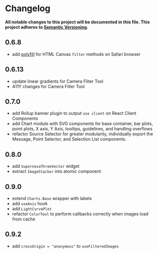 # Changelog

**All notable changes to this project will be documented in this file. This project adheres to [Semantic Versioning](https://semver.org).**

## 0.6.8

- add [polyfill](https://github.com/davidenke/context-filter-polyfill) for HTML Canvas `filter` methods on Safari browser

## 0.6.13

- update linear gradients for Camera Filter Tool
- A11Y changes for Camera Filter Tool

## 0.7.0

- add Rollup banner plugin to output `use client` on React Client Components
- add Chart module with SVG components for base container, bar plots, point plots, X axis, Y Axis, tooltips, guidelines, and handling overflows
- refactor Source Selector for greater modularity, individually export the Message, Point Selector, and Selection List components.

## 0.8.0

- add `SupernovaThreeVector` widget
- extract `ImageStacker` into atomic component

## 0.9.0

- extend `Charts.Base` wrapper with labels
- add `useAxis` hook
- add `LightCurvePlot`
- refactor `ColorTool` to perform callbacks correctly when images load from cache

## 0.9.2

- add `crossOrigin = "anonymous"` to `useFilteredImages`
